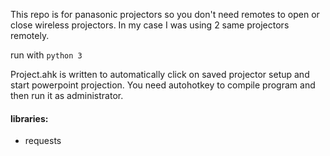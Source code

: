 This repo is for panasonic projectors so you don't need remotes to open or close wireless projectors. In my case I was using 2 same projectors remotely.

run with ```python 3```

Project.ahk is written to automatically click on saved projector setup and start powerpoint projection. You need autohotkey to compile program and then run it as administrator. 

#### libraries:
* requests
